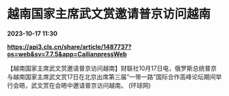 # 越南国家主席武文赏邀请普京访问越南

**2023-10-17 11:30**

**https://api3.cls.cn/share/article/1487737?os=web&sv=7.7.5&app=CailianpressWeb**

【越南国家主席武文赏邀请普京访问越南】财联社10月17日电，俄罗斯总统普京与越南国家主席武文赏17日在北京出席第三届“一带一路”国际合作高峰论坛期间举行会晤，武文赏在会晤中邀请普京访问越南。 (环球网)